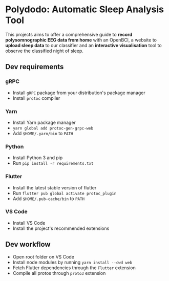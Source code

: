 # Polydodo: Automatic Sleep Analysis Tool

This projects aims to offer a comprehensive guide to **record polysomnographic EEG data from home** with an OpenBCI, a website to **upload sleep data** to our classifier and an **interactive visualisation** tool to observe the classified night of sleep.

## Dev requirements

### gRPC

- Install `gRPC` package from your distribution's package manager
- Install `protoc` compiler

### Yarn

- Install Yarn package manager
- `yarn global add protoc-gen-grpc-web`
- Add `$HOME/.yarn/bin` to `PATH`

### Python

- Install Python 3 and pip
- Run `pip install -r requirements.txt`

### Flutter

- Install the latest stable version of flutter
- Run `flutter pub global activate protoc_plugin`
- Add `$HOME/.pub-cache/bin` to `PATH`

### VS Code

- Install VS Code
- Install the project's recommended extensions

## Dev workflow

- Open root folder on VS Code
- Install node modules by running `yarn install --cwd web`
- Fetch Flutter dependencies through the `Flutter` extension
- Compile all protos through `proto3` extension
